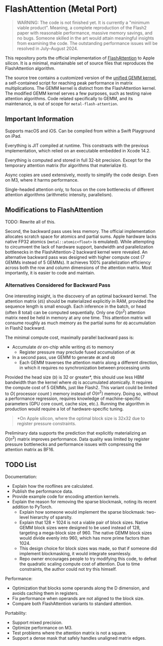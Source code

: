 # FlashAttention (Metal Port)

> WARNING: The code is not finished yet. It is currently a "minimum viable product". Meaning, a complete reproduction of the Flash2 paper with reasonable performance, massive memory savings, and no bugs. Someone skilled in the art would attain meaningful insights from examining the code. The outstanding performance issues will be resolved in July&ndash;August 2024.

This repository ports the official implementation of [FlashAttention](https://github.com/Dao-AILab/flash-attention) to Apple silicon. It is a minimal, maintainable set of source files that reproduces the FlashAttention algorithm.

The source tree contains a customized version of the [unified GEMM kernel](https://gist.github.com/philipturner/84f613a5cc745460a914d2c6ad226131), a self-contained script for reaching peak performance in matrix multiplications. The GEMM kernel is distinct from the FlashAttention kernel. The modified GEMM kernel serves a few purposes, such as testing naive attention algorithms. Code related specifically to GEMM, and its maintenance, is out of scope for `metal-flash-attention`.

## Important Information

Supports macOS and iOS. Can be compiled from within a Swift Playground on iPad.

Everything is JIT compiled at runtime. This constrasts with the previous implementation, which relied on an executable embedded in Xcode 14.2.

Everything is computed and stored in full 32-bit precision. Except for the temporary attention matrix (for algorithms that materialize it).

Async copies are used extensively, mostly to simplify the code design. Even on M3, where it harms performance.

Single-headed attention only, to focus on the core bottlenecks of different attention algorithms (arithmetic intensity, parallelism).

## Modifications to FlashAttention

TODO: Rewrite all of this.

Second, the backward pass uses less memory. The official implementation allocates scratch space for atomics and partial sums. Apple hardware lacks native FP32 atomics (`metal::atomic<float>` is emulated). While attempting to circumvent the lack of hardware support, bandwidth and parallelization bottlenecks in the FlashAttention-2 backward kernel were revealed. An alternative backward pass was designed with higher compute cost (7 GEMMs instead of 5 GEMMs). It achieves 100% parallelization efficiency across both the row and column dimensions of the attention matrix. Most importantly, it is easier to code and maintain.

### Alternatives Considered for Backward Pass

One interesting insight, is the discovery of an optimal backward kernel. The attention matrix (`dS`) should be materialized explicitly in RAM, provided the sequence length is small enough. Each inference in the batch, or head (often 8 total) can be computed sequentially. Only one $O(n^2)$ attention matrix need be held in memory at any one time. This attention matrix will consume roughly as much memory as the partial sums for `dQ` accumulation in Flash2 backward.

The minimal compute cost, maximally parallel backward pass is:
- Accumulate `dV` on-chip while writing `dS` to memory
  - Register pressure may preclude fused accumulation of `dK`
- In a second pass, use GEMM to generate `dK` and `dQ`
  - Each GEMM traverses the attention matrix along a different direction, in which it requires no synchronization between processing units

Provided the head size (`D`) is 32 or greater\*, this should use less HBM bandwidth than the kernel where `dQ` is accumulated atomically. It requires the compute cost of 5 GEMMs, just like Flash2. This variant could be limited to $O($ processor count $)$ memory instead of $O(n^2)$ memory. Doing so, without a performance regression, requires knowledge of machine-specific parameters (GPU core count, cache size, etc.). Running the algorithm in production would require a lot of hardware-specific tuning.

> \*On Apple silicon, where the optimal block size is 32x32 due to register pressure constraints.

Preliminary data supports the prediction that explicitly materializing an $O(n^2)$ matrix improves performance. Data quality was limited by register pressure bottlenecks and performance issues with compressing the attention matrix as BF16.

## TODO List

Documentation:
- Explain how the rooflines are calculated.
- Publish the performance data.
- Provide example code for encoding attention kernels.
- Explain the reason for removing the sparse blockmask, noting its recent addition to PyTorch.
  - Explain how someone would implement the sparse blockmask: two-level hierarchy of sparsity.
  - Explain that 128 + 1024 is not a viable pair of block sizes. Native GEMM block sizes were designed to be used instead of 128, targeting a mega-block size of 960. The native GEMM block sizes would divide evenly into 960, which has more prime factors than 1024.
  - This design choice for block sizes was made, so that if someone did implement blockmasking, it would integrate seamlessly.
  - Repo owner encourages people to try modifying this code, to defeat the quadratic scaling compute cost of attention. Due to time constraints, the author could not try this himself.
  
Performance:
- Optimization that blocks some operands along the D dimension, and avoids caching them in registers.
- Fix performance when operands are not aligned to the block size.
- Compare both FlashAttention variants to standard attention.

Portability:
- Support mixed precision.
- Optimize performance on M3.
- Test problems where the attention matrix is not a square.
- Support a dense mask that safely handles unaligned matrix edges.
